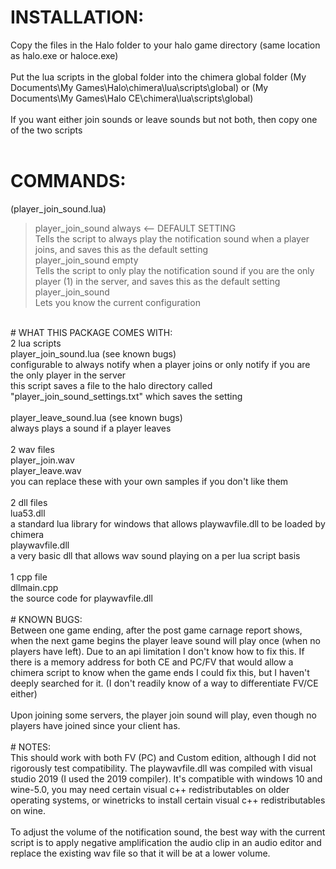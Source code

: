 # INSTALLATION:<br>
Copy the files in the Halo folder to your halo game directory (same location as halo.exe or haloce.exe)<br>
<br>
Put the lua scripts in the global folder into the chimera global folder (My Documents\My Games\Halo\chimera\lua\scripts\global\) or (My Documents\My Games\Halo CE\chimera\lua\scripts\global\)<br>
<br>
If you want either join sounds or leave sounds but not both, then copy one of the two scripts<br>
<br>
# COMMANDS:<br>
(player_join_sound.lua)<br>
>player_join_sound always <-- DEFAULT SETTING<br>
	Tells the script to always play the notification sound when a player joins, and saves this as the default setting<br>
>player_join_sound empty<br>
	Tells the script to only play the notification sound if you are the only player (1) in the server, and saves this as the default setting<br>
>player_join_sound<br>
	Lets you know the current configuration<br>
<br>
# WHAT THIS PACKAGE COMES WITH:<br>
2 lua scripts<br>
player_join_sound.lua (see known bugs)<br>
	configurable to always notify when a player joins or only notify if you are the only player in the server<br>
	this script saves a file to the halo directory called "player_join_sound_settings.txt" which saves the setting<br>
	<br>
player_leave_sound.lua (see known bugs)<br>
	always plays a sound if a player leaves<br>
<br>
2 wav files<br>
player_join.wav<br>
player_leave.wav<br>
	you can replace these with your own samples if you don't like them<br>
<br>
2 dll files<br>
lua53.dll<br>
	a standard lua library for windows that allows playwavfile.dll to be loaded by chimera<br>
playwavfile.dll<br>
	a very basic dll that allows wav sound playing on a per lua script basis<br>
<br>
1 cpp file<br>
dllmain.cpp<br>
	the source code for playwavfile.dll<br>
<br>
# KNOWN BUGS:<br>
Between one game ending, after the post game carnage report shows, when the next game begins the player leave sound will play once (when no players have left).  Due to an api limitation I don't know how to fix this.  If there is a memory address for both CE and PC/FV that would allow a chimera script to know when the game ends I could fix this, but I haven't deeply searched for it. (I don't readily know of a way to differentiate FV/CE either)<br>
<br>
Upon joining some servers, the player join sound will play, even though no players have joined since your client has.<br>
<br>
# NOTES:<br>
This should work with both FV (PC) and Custom edition, although I did not rigorously test compatibility.  The playwavfile.dll was compiled with visual studio 2019 (I used the 2019 compiler). It's compatible with windows 10 and wine-5.0, you may need certain visual c++ redistributables on older operating systems, or winetricks to install certain visual c++ redistributables on wine.<br>
<br>
To adjust the volume of the notification sound, the best way with the current script is to apply negative amplification the audio clip in an audio editor and replace the existing wav file so that it will be at a lower volume.
